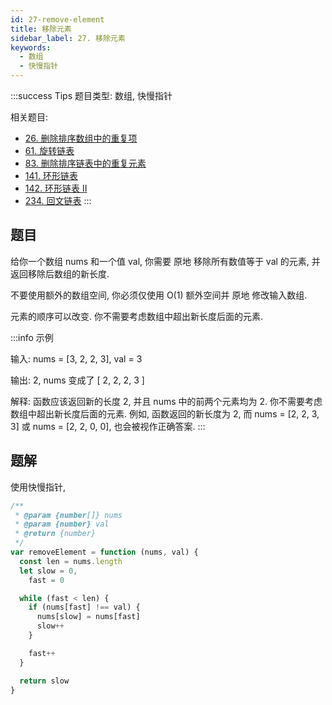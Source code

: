 ```yaml
---
id: 27-remove-element
title: 移除元素
sidebar_label: 27. 移除元素
keywords:
  - 数组
  - 快慢指针
---
```


:::success Tips
题目类型: 数组, 快慢指针

相关题目:

- [26. 删除排序数组中的重复项](/leetcode/easy/26-remove-duplicates)
- [61. 旋转链表](/leetcode/medium/61-rotate-right)
- [83. 删除排序链表中的重复元素](/leetcode/easy/83-delete-duplicates)
- [141. 环形链表](/leetcode/easy/141-has-cycle)
- [142. 环形链表 II](/leetcode/medium/142-detect-cycle)
- [234. 回文链表](/leetcode/easy/234-is-palindrome)
:::

## 题目

给你一个数组 nums 和一个值 val, 你需要 原地 移除所有数值等于 val 的元素, 并返回移除后数组的新长度.

不要使用额外的数组空间, 你必须仅使用 O(1) 额外空间并 原地 修改输入数组.

元素的顺序可以改变. 你不需要考虑数组中超出新长度后面的元素.

:::info 示例

输入: nums = [3, 2, 2, 3], val = 3

输出: 2, nums 变成了 [ 2, 2, 2, 3 ]

解释: 函数应该返回新的长度 2, 并且 nums 中的前两个元素均为 2. 你不需要考虑数组中超出新长度后面的元素. 例如, 函数返回的新长度为 2, 而 nums = [2, 2, 3, 3] 或 nums = [2, 2, 0, 0], 也会被视作正确答案.
:::

## 题解

使用快慢指针,

```ts
/**
 * @param {number[]} nums
 * @param {number} val
 * @return {number}
 */
var removeElement = function (nums, val) {
  const len = nums.length
  let slow = 0,
    fast = 0

  while (fast < len) {
    if (nums[fast] !== val) {
      nums[slow] = nums[fast]
      slow++
    }

    fast++
  }

  return slow
}
```
